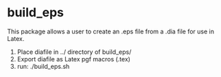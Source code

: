 # build_eps
This package allows a user to create an .eps file from a .dia file for use in Latex.

1. Place diafile in ../ directory of build_eps/
2. Export diafile as Latex pgf macros (.tex)
3. run: ./build_eps.sh <diafile without ext> <width in cm> <height in cm>
